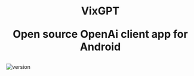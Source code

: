 <div>
<h1 align="center" style="width: 100%;">VixGPT<br/><span><p>Open source OpenAi client app for Android</p></span></h1>
</div>

![version](https://badgen.net/static/VixGPT/1.0.0/cyan)
